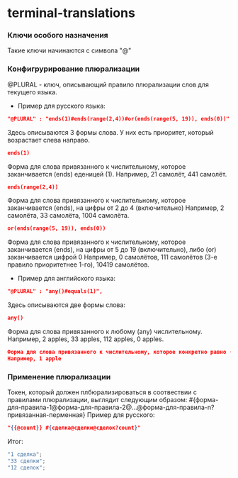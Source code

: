# terminal-translations

### Ключи особого назначения
Такие ключи начинаются с символа "@"

### Конфигрурирование плюрализации
@PLURAL - ключ, описывающий правило плюрализации слов для текущего языка.
- Пример для русского языка:
```json
"@PLURAL" : "ends(1)#ends(range(2,4))#or(ends(range(5, 19)), ends(0))"
```
Здесь описываются 3 формы слова. У них есть приоритет, который возрастает слева направо.
```json
ends(1)
```
Форма для слова привязанного к числительному, которое заканчивается (ends) еденицей (1).
Например, 21 самолёт, 441 самолёт.

```json
ends(range(2,4))
```
Форма для слова привязанного к числительному, которое заканчивается (ends), на цифры от 2 до 4 (включительно)
Например, 2 самолёта, 33 самолёта, 1004 самолёта.

```json
or(ends(range(5, 19)), ends(0))
```
Форма для слова привязанного к числительному, которое заканчивается (ends), на цифры от 5 до 19 (включительно), либо (or) заканчивается цифрой 0
Например, 0 самолётов, 111 самолётов (3-е правило приоритетнее 1-го), 10419 самолётов. 

- Пример для английского языка:
```json
"@PLURAL" : "any()#equals(1)",
```

Здесь описываются две формы слова:
```json
any()
```
Форма для слова привязанного к любому (any) числительному.
Например, 2 apples, 33 apples, 112 apples, 0 apples.

```json
Форма для слова привязанного к числительному, которое конкретно равно (equals) 1-нице.
Например, 1 apple
```
### Применение плюрализации
Токен, который должен плбюрализироваться в соотвествии с правилами плюрализации, выглядит следующим образом:
#{форма-для-правила-1@форма-для-правила-2@...@форма-для-правила-n?привязанная-перменная}
Пример для русского:
```json
"{{@count}} #{сделка@сделки@сделок?count}"
```
Итог:
```javascript
"1 сделка"; 
"33 сделки"; 
"12 сделок";
```
